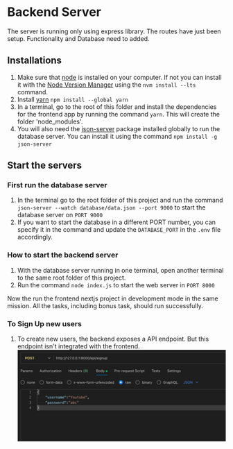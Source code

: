 # Backend Server 

The server is running only using express library. The routes have just been setup. Functionality and Database need to added. 
## Installations

1. Make sure that [node](https://nodejs.org/en) is installed on your computer. If not you can install it with the [Node Version Manager](https://github.com/nvm-sh/nvm?tab=readme-ov-file#long-term-support) using the `nvm install --lts` command.
2. Install [yarn](https://yarnpkg.com/) `npm install --global yarn`
3. In a terminal, go to the root of this folder and install the dependencies for the frontend app by running the command `yarn`. This will create the folder 'node_modules'.
4. You will also need the [json-server](https://www.npmjs.com/package/json-server) package installed globally to run the database server. You can install it using the command `npm install -g json-server` 

## Start the servers

### First run the database server
1. In the terminal go to the root folder of this project and run the command `json-server --watch database/data.json --port 9000` to start the database server on `PORT 9000`
2. If you want to start the database in a different PORT number, you can specify it in the command and update the `DATABASE_PORT` in the `.env` file accordingly.
### How to start the backend server
1. With the database server running in one terminal, open another terminal to the same root folder of this project.
2. Run the command `node index.js` to start the web server in `PORT 8000`

Now the run the frontend nextjs project in development mode in the same mission. All the tasks, including bonus task, should run successfully.

### To Sign Up new users

1. To create new users, the backend exposes a API endpoint. But this endpoint isn't integrated with the frontend.
![Sign UP API example with POSTMAN. Send a POST request to the URL http://127.0.0.1:8000/api/signup with the body contents as username and password](image.png)